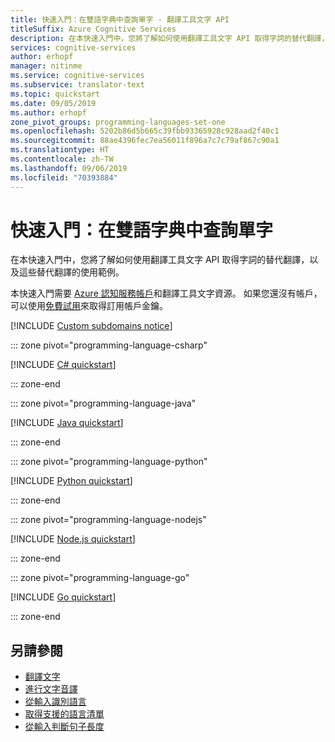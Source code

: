 ```yaml
---
title: 快速入門：在雙語字典中查詢單字 - 翻譯工具文字 API
titleSuffix: Azure Cognitive Services
description: 在本快速入門中，您將了解如何使用翻譯工具文字 API 取得字詞的替代翻譯，以及這些替代翻譯的使用範例。
services: cognitive-services
author: erhopf
manager: nitinme
ms.service: cognitive-services
ms.subservice: translator-text
ms.topic: quickstart
ms.date: 09/05/2019
ms.author: erhopf
zone_pivot_groups: programming-languages-set-one
ms.openlocfilehash: 5202b86d5b665c39fbb93365928c928aad2f40c1
ms.sourcegitcommit: 88ae4396fec7ea56011f896a7c7c79af867c90a1
ms.translationtype: HT
ms.contentlocale: zh-TW
ms.lasthandoff: 09/06/2019
ms.locfileid: "70393884"
---
```

# <a name="quickstart-look-up-words-with-bilingual-dictionary"></a>快速入門：在雙語字典中查詢單字

在本快速入門中，您將了解如何使用翻譯工具文字 API 取得字詞的替代翻譯，以及這些替代翻譯的使用範例。

本快速入門需要 [Azure 認知服務帳戶](https://docs.microsoft.com/azure/cognitive-services/cognitive-services-apis-create-account)和翻譯工具文字資源。 如果您還沒有帳戶，可以使用[免費試用](https://azure.microsoft.com/try/cognitive-services/)來取得訂用帳戶金鑰。

[!INCLUDE [Custom subdomains notice](../../../includes/cognitive-services-custom-subdomains-note.md)]

::: zone pivot="programming-language-csharp"

[!INCLUDE [C# quickstart](includes/dictionary-csharp.md)]

::: zone-end

::: zone pivot="programming-language-java"

[!INCLUDE [Java quickstart](includes/dictionary-java.md)]

::: zone-end

::: zone pivot="programming-language-python"

[!INCLUDE [Python quickstart](includes/dictionary-python.md)]

::: zone-end

::: zone pivot="programming-language-nodejs"

[!INCLUDE [Node.js quickstart](includes/dictionary-nodejs.md)]

::: zone-end

::: zone pivot="programming-language-go"

[!INCLUDE [Go quickstart](includes/dictionary-go.md)]

::: zone-end

## <a name="see-also"></a>另請參閱

* [翻譯文字](quickstart-translate.md)
* [進行文字音譯](quickstart-transliterate.md)
* [從輸入識別語言](quickstart-detect.md)
* [取得支援的語言清單](quickstart-languages.md)
* [從輸入判斷句子長度](quickstart-sentences.md)

